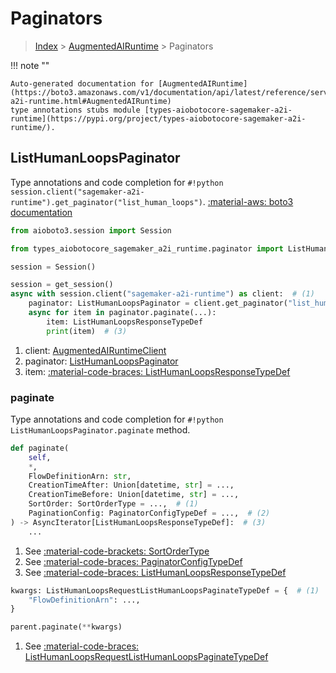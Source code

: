 # Paginators

> [Index](../README.md) > [AugmentedAIRuntime](./README.md) > Paginators

!!! note ""

    Auto-generated documentation for [AugmentedAIRuntime](https://boto3.amazonaws.com/v1/documentation/api/latest/reference/services/sagemaker-a2i-runtime.html#AugmentedAIRuntime)
    type annotations stubs module [types-aiobotocore-sagemaker-a2i-runtime](https://pypi.org/project/types-aiobotocore-sagemaker-a2i-runtime/).

## ListHumanLoopsPaginator

Type annotations and code completion for `#!python session.client("sagemaker-a2i-runtime").get_paginator("list_human_loops")`.
[:material-aws: boto3 documentation](https://boto3.amazonaws.com/v1/documentation/api/latest/reference/services/sagemaker-a2i-runtime.html#AugmentedAIRuntime.Paginator.ListHumanLoops)

```python title="Usage example"
from aioboto3.session import Session

from types_aiobotocore_sagemaker_a2i_runtime.paginator import ListHumanLoopsPaginator

session = Session()

session = get_session()
async with session.client("sagemaker-a2i-runtime") as client:  # (1)
    paginator: ListHumanLoopsPaginator = client.get_paginator("list_human_loops")  # (2)
    async for item in paginator.paginate(...):
        item: ListHumanLoopsResponseTypeDef
        print(item)  # (3)
```

1. client: [AugmentedAIRuntimeClient](./client.md)
2. paginator: [ListHumanLoopsPaginator](./paginators.md#listhumanloopspaginator)
3. item: [:material-code-braces: ListHumanLoopsResponseTypeDef](./type_defs.md#listhumanloopsresponsetypedef) 


### paginate

Type annotations and code completion for `#!python ListHumanLoopsPaginator.paginate` method.

```python title="Method definition"
def paginate(
    self,
    *,
    FlowDefinitionArn: str,
    CreationTimeAfter: Union[datetime, str] = ...,
    CreationTimeBefore: Union[datetime, str] = ...,
    SortOrder: SortOrderType = ...,  # (1)
    PaginationConfig: PaginatorConfigTypeDef = ...,  # (2)
) -> AsyncIterator[ListHumanLoopsResponseTypeDef]:  # (3)
    ...
```

1. See [:material-code-brackets: SortOrderType](./literals.md#sortordertype) 
2. See [:material-code-braces: PaginatorConfigTypeDef](./type_defs.md#paginatorconfigtypedef) 
3. See [:material-code-braces: ListHumanLoopsResponseTypeDef](./type_defs.md#listhumanloopsresponsetypedef) 


```python title="Usage example with kwargs"
kwargs: ListHumanLoopsRequestListHumanLoopsPaginateTypeDef = {  # (1)
    "FlowDefinitionArn": ...,
}

parent.paginate(**kwargs)
```

1. See [:material-code-braces: ListHumanLoopsRequestListHumanLoopsPaginateTypeDef](./type_defs.md#listhumanloopsrequestlisthumanloopspaginatetypedef) 
